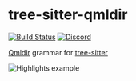 # tree-sitter-qmldir

[![Build Status](https://github.com/Decodetalkers/tree-sitter-qmldir/actions/workflows/ci.yml/badge.svg)](https://github.com/Decodetalkers/tree-sitter-qmldir/actions/workflows/ci.yml)
[![Discord](https://img.shields.io/discord/1063097320771698699?logo=discord)](https://discord.gg/w7nTvsVJhm)

[Qmldir](https://doc.qt.io/qt-6/qtqml-modules-qmldir.html) grammar for [tree-sitter](https://github.com/tree-sitter/tree-sitter)

![Highlights example](https://user-images.githubusercontent.com/29718261/222028352-96525a6a-5b01-47a8-a9f3-9bb322b4dfe9.png)
